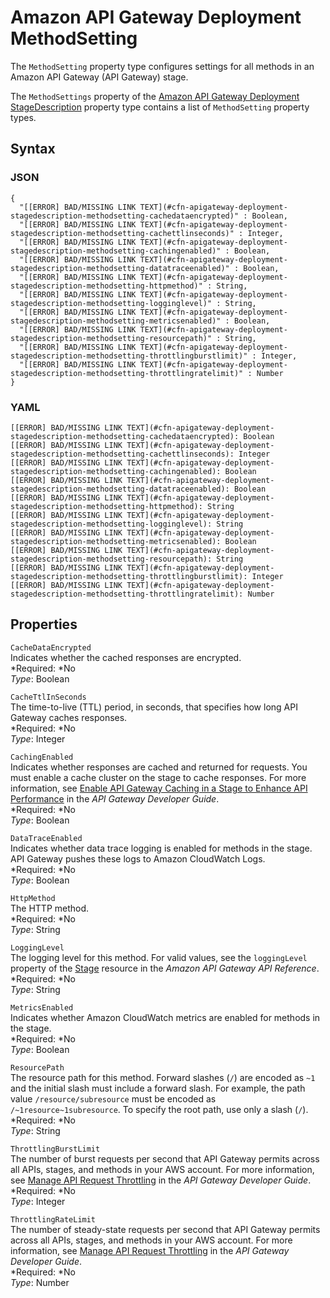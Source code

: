 # Amazon API Gateway Deployment MethodSetting<a name="aws-properties-apigateway-deployment-stagedescription-methodsetting"></a>

The `MethodSetting` property type configures settings for all methods in an Amazon API Gateway \(API Gateway\) stage\.

The `MethodSettings` property of the [Amazon API Gateway Deployment StageDescription](aws-properties-apigateway-deployment-stagedescription.md) property type contains a list of `MethodSetting` property types\.

## Syntax<a name="w3ab2c21c14c16b7"></a>

### JSON<a name="aws-properties-apigateway-deployment-stagedescription-methodsetting-syntax.json"></a>

```
{
  "[[ERROR] BAD/MISSING LINK TEXT](#cfn-apigateway-deployment-stagedescription-methodsetting-cachedataencrypted)" : Boolean,
  "[[ERROR] BAD/MISSING LINK TEXT](#cfn-apigateway-deployment-stagedescription-methodsetting-cachettlinseconds)" : Integer,
  "[[ERROR] BAD/MISSING LINK TEXT](#cfn-apigateway-deployment-stagedescription-methodsetting-cachingenabled)" : Boolean,
  "[[ERROR] BAD/MISSING LINK TEXT](#cfn-apigateway-deployment-stagedescription-methodsetting-datatraceenabled)" : Boolean,
  "[[ERROR] BAD/MISSING LINK TEXT](#cfn-apigateway-deployment-stagedescription-methodsetting-httpmethod)" : String,
  "[[ERROR] BAD/MISSING LINK TEXT](#cfn-apigateway-deployment-stagedescription-methodsetting-logginglevel)" : String,
  "[[ERROR] BAD/MISSING LINK TEXT](#cfn-apigateway-deployment-stagedescription-methodsetting-metricsenabled)" : Boolean,
  "[[ERROR] BAD/MISSING LINK TEXT](#cfn-apigateway-deployment-stagedescription-methodsetting-resourcepath)" : String,
  "[[ERROR] BAD/MISSING LINK TEXT](#cfn-apigateway-deployment-stagedescription-methodsetting-throttlingburstlimit)" : Integer,
  "[[ERROR] BAD/MISSING LINK TEXT](#cfn-apigateway-deployment-stagedescription-methodsetting-throttlingratelimit)" : Number
}
```

### YAML<a name="aws-properties-apigateway-deployment-stagedescription-methodsetting-syntax.yaml"></a>

```
[[ERROR] BAD/MISSING LINK TEXT](#cfn-apigateway-deployment-stagedescription-methodsetting-cachedataencrypted): Boolean
[[ERROR] BAD/MISSING LINK TEXT](#cfn-apigateway-deployment-stagedescription-methodsetting-cachettlinseconds): Integer
[[ERROR] BAD/MISSING LINK TEXT](#cfn-apigateway-deployment-stagedescription-methodsetting-cachingenabled): Boolean
[[ERROR] BAD/MISSING LINK TEXT](#cfn-apigateway-deployment-stagedescription-methodsetting-datatraceenabled): Boolean
[[ERROR] BAD/MISSING LINK TEXT](#cfn-apigateway-deployment-stagedescription-methodsetting-httpmethod): String
[[ERROR] BAD/MISSING LINK TEXT](#cfn-apigateway-deployment-stagedescription-methodsetting-logginglevel): String
[[ERROR] BAD/MISSING LINK TEXT](#cfn-apigateway-deployment-stagedescription-methodsetting-metricsenabled): Boolean
[[ERROR] BAD/MISSING LINK TEXT](#cfn-apigateway-deployment-stagedescription-methodsetting-resourcepath): String
[[ERROR] BAD/MISSING LINK TEXT](#cfn-apigateway-deployment-stagedescription-methodsetting-throttlingburstlimit): Integer
[[ERROR] BAD/MISSING LINK TEXT](#cfn-apigateway-deployment-stagedescription-methodsetting-throttlingratelimit): Number
```

## Properties<a name="w3ab2c21c14c16b9"></a>

`CacheDataEncrypted`  
Indicates whether the cached responses are encrypted\.  
*Required: *No  
*Type*: Boolean

`CacheTtlInSeconds`  
The time\-to\-live \(TTL\) period, in seconds, that specifies how long API Gateway caches responses\.  
*Required: *No  
*Type*: Integer

`CachingEnabled`  
Indicates whether responses are cached and returned for requests\. You must enable a cache cluster on the stage to cache responses\. For more information, see [Enable API Gateway Caching in a Stage to Enhance API Performance](http://docs.aws.amazon.com/apigateway/latest/developerguide/api-gateway-caching.html) in the *API Gateway Developer Guide*\.  
*Required: *No  
*Type*: Boolean

`DataTraceEnabled`  
Indicates whether data trace logging is enabled for methods in the stage\. API Gateway pushes these logs to Amazon CloudWatch Logs\.  
*Required: *No  
*Type*: Boolean

`HttpMethod`  
The HTTP method\.  
*Required: *No  
*Type*: String

`LoggingLevel`  
The logging level for this method\. For valid values, see the `loggingLevel` property of the [Stage](http://docs.aws.amazon.com/apigateway/api-reference/resource/stage/#loggingLevel) resource in the *Amazon API Gateway API Reference*\.  
*Required: *No  
*Type*: String

`MetricsEnabled`  
Indicates whether Amazon CloudWatch metrics are enabled for methods in the stage\.  
*Required: *No  
*Type*: Boolean

`ResourcePath`  
The resource path for this method\. Forward slashes \(`/`\) are encoded as `~1` and the initial slash must include a forward slash\. For example, the path value `/resource/subresource` must be encoded as `/~1resource~1subresource`\. To specify the root path, use only a slash \(`/`\)\.  
*Required: *No  
*Type*: String

`ThrottlingBurstLimit`  
The number of burst requests per second that API Gateway permits across all APIs, stages, and methods in your AWS account\. For more information, see [Manage API Request Throttling](http://docs.aws.amazon.com/apigateway/latest/developerguide/api-gateway-request-throttling.html) in the *API Gateway Developer Guide*\.  
*Required: *No  
*Type*: Integer

`ThrottlingRateLimit`  
The number of steady\-state requests per second that API Gateway permits across all APIs, stages, and methods in your AWS account\. For more information, see [Manage API Request Throttling](http://docs.aws.amazon.com/apigateway/latest/developerguide/api-gateway-request-throttling.html) in the *API Gateway Developer Guide*\.  
*Required: *No  
*Type*: Number
